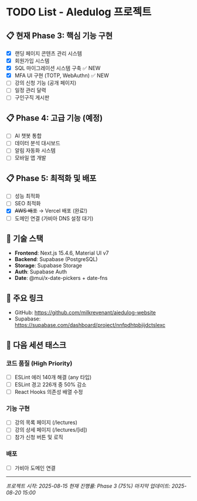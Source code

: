 # TODO List - AIedulog 프로젝트

## 📋 현재 Phase 3: 핵심 기능 구현
- [x] 랜딩 페이지 콘텐츠 관리 시스템
- [x] 회원가입 시스템
- [x] SQL 마이그레이션 시스템 구축 ✅ NEW
- [x] MFA UI 구현 (TOTP, WebAuthn) ✅ NEW
- [ ] 강의 신청 기능 (공개 페이지)
- [ ] 일정 관리 달력
- [ ] 구인구직 게시판

## 📋 Phase 4: 고급 기능 (예정)
- [ ] AI 챗봇 통합
- [ ] 데이터 분석 대시보드
- [ ] 알림 자동화 시스템
- [ ] 모바일 앱 개발

## 📋 Phase 5: 최적화 및 배포
- [ ] 성능 최적화
- [ ] SEO 최적화
- [x] ~~AWS 배포~~ → Vercel 배포 (완료!)
- [ ] 도메인 연결 (가비아 DNS 설정 대기)

## 🔧 기술 스택
- **Frontend**: Next.js 15.4.6, Material UI v7
- **Backend**: Supabase (PostgreSQL)
- **Storage**: Supabase Storage
- **Auth**: Supabase Auth
- **Date**: @mui/x-date-pickers + date-fns

## 🔗 주요 링크
- GitHub: https://github.com/milkrevenant/aiedulog-website
- Supabase: https://supabase.com/dashboard/project/nnfpdhtpbjijdctslexc

## 🔧 다음 세션 태스크

### 코드 품질 (High Priority)
- [ ] ESLint 에러 140개 해결 (any 타입)
- [ ] ESLint 경고 226개 중 50% 감소
- [ ] React Hooks 의존성 배열 수정

### 기능 구현
- [ ] 강의 목록 페이지 (/lectures)
- [ ] 강의 상세 페이지 (/lectures/[id])
- [ ] 참가 신청 버튼 및 로직

### 배포
- [ ] 가비아 도메인 연결

---
*프로젝트 시작: 2025-08-15*
*현재 진행률: Phase 3 (75%)*
*마지막 업데이트: 2025-08-20 15:00*